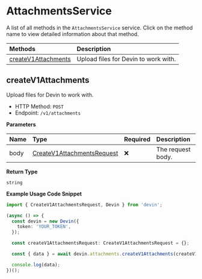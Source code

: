# AttachmentsService

A list of all methods in the `AttachmentsService` service. Click on the method name to view detailed information about that method.

| Methods                                     | Description                          |
| :------------------------------------------ | :----------------------------------- |
| [createV1Attachments](#createv1attachments) | Upload files for Devin to work with. |

## createV1Attachments

Upload files for Devin to work with.

- HTTP Method: `POST`
- Endpoint: `/v1/attachments`

**Parameters**

| Name | Type                                                                  | Required | Description       |
| :--- | :-------------------------------------------------------------------- | :------- | :---------------- |
| body | [CreateV1AttachmentsRequest](../models/CreateV1AttachmentsRequest.md) | ❌       | The request body. |

**Return Type**

`string`

**Example Usage Code Snippet**

```typescript
import { CreateV1AttachmentsRequest, Devin } from 'devin';

(async () => {
  const devin = new Devin({
    token: 'YOUR_TOKEN',
  });

  const createV1AttachmentsRequest: CreateV1AttachmentsRequest = {};

  const { data } = await devin.attachments.createV1Attachments(createV1AttachmentsRequest);

  console.log(data);
})();
```
